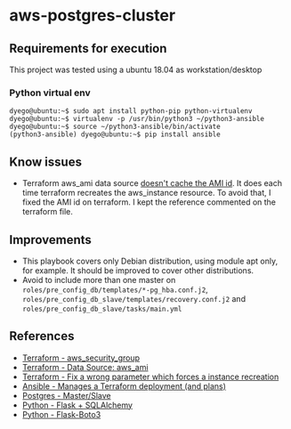# aws-postgres-cluster

## Requirements for execution

This project was tested using a ubuntu 18.04 as workstation/desktop

### Python virtual env

```text
dyego@ubuntu:~$ sudo apt install python-pip python-virtualenv
dyego@ubuntu:~$ virtualenv -p /usr/bin/python3 ~/python3-ansible
dyego@ubuntu:~$ source ~/python3-ansible/bin/activate
(python3-ansible) dyego@ubuntu:~$ pip install ansible
```

## Know issues

- Terraform aws_ami data source [doesn't cache the AMI id](https://github.com/hashicorp/terraform/issues/13749). It does each time terraform recreates the aws_instance resource. To avoid that, I fixed the AMI id on terraform. I kept the reference commented on the terraform file.

## Improvements

- This playbook covers only Debian distribution, using module apt only, for example. It should be improved to cover other distributions.
- Avoid to include more than one master on `roles/pre_config_db/templates/*-pg_hba.conf.j2`, `roles/pre_config_db_slave/templates/recovery.conf.j2` and `roles/pre_config_db_slave/tasks/main.yml`

## References

- [Terraform - aws_security_group](https://www.terraform.io/docs/providers/aws/r/security_group.html)
- [Terraform - Data Source: aws_ami](https://www.terraform.io/docs/providers/aws/d/ami.html)
- [Terraform - Fix a wrong parameter which forces a instance recreation](https://github.com/hashicorp/terraform/issues/13749)
- [Ansible - Manages a Terraform deployment (and plans)](https://docs.ansible.com/ansible/devel/modules/terraform_module.html)
- [Postgres - Master/Slave](https://blog.raveland.org/post/postgresql_sr/)
- [Python - Flask + SQLAlchemy](http://blog.sahildiwan.com/posts/flask-and-postgresql-app-deployed-on-heroku/)
- [Python - Flask-Boto3](https://github.com/Ketouem/flask-boto3)